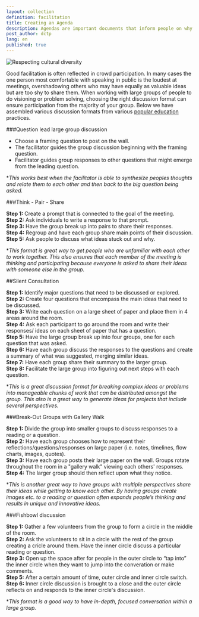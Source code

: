 ```yaml
---
layout: collection
definition: facilitation
title: Creating an Agenda
description: Agendas are important documents that inform people on why they are gathering and what they will do when they gather.
post_author: dctp
lang: en
published: true
---
```

![Respecting cultural diversity](https://40.media.tumblr.com/27887ba1346e230dd4dba3c17030b353/tumblr_nn6e9hLVeE1tsozx4o1_540.jpg)

Good facilitation is often reflected in crowd participation. In many cases the one person most comfortable with speaking in public is the loudest at meetings, overshadowing others who may have equally as valuable ideas but are too shy to share them. When working with large groups of people to do visioning or problem solving, choosing the right discussion format can ensure participation from the  majority of your group. Below we have assembled various discussion formats from various [popular education](http://en.wikipedia.org/wiki/Popular_education) practices. 


###Question lead large group discussion

 - Choose a framing question to post on the wall. 
 - The facilitator guides the group discussion beginning with the framing question.  
 - Facilitator guides group responses to other questions that might emerge from the leading question.

**This works best when the facilitator is able to synthesize peoples thoughts and relate them to each other and then back to the big question being asked.*

###Think - Pair - Share

**Step 1:** Create a prompt that is connected to the goal of the meeting.    
**Step 2:** Ask individuals to write a response to that prompt.    
**Step 3:** Have the group break up into pairs to share their responses.    
**Step 4:** Regroup and have each group share main points of their discussion.    
**Step 5:** Ask people to discuss what ideas stuck out and why. 

**This format is great way to get people who are unfamiliar with each other to work together. This also ensures that each member of the meeting is thinking and participating because everyone is asked to share their ideas with someone else in the group.* 

##Silent Consultation

**Step 1:** Identify major questions that need to be discussed or explored.     
**Step 2:** Create four questions that encompass the main ideas that need to be discussed.     
**Step 3:** Write each question on a large sheet of paper and place them in 4 areas around the room.     
**Step 4:** Ask each participant to go around the room and write their responses/ ideas on each sheet of paper that has a question.     
**Step 5:** Have the large group break up into four groups, one for each question that was asked.     
**Step 6:** Have each group discuss the responses to the questions and create a summary of what was suggested, merging similar ideas.     
**Step 7:** Have each group share their summary to the larger group.    
**Step 8:** Facilitate the large group into figuring out next steps with each question. 

**This is a great discussion format for breaking complex ideas or problems into manageable chunks of work that can be distributed amongst the group. This also is a great way to generate ideas for projects that include several perspectives.*  

###Break-Out Groups with Gallery Walk

 **Step 1:**  Divide the group into smaller groups to discuss responses to a reading or a question.    
 **Step 2:** Have each group chooses how to represent their reflections/questions/responses on large paper (i.e. notes, timelines, flow charts, images, quotes).    
 **Step 3:** Have each group posts their large paper on the wall. Groups rotate throughout the room in a "gallery walk" viewing each others' responses.     
 **Step 4:** The larger group should then reflect upon what they notice.
 
 **This is another great way to have groups with multiple perspectives share their ideas while getting to know each other.  By having groups create images etc. to a reading or question often expands people’s thinking and results in unique and innovative ideas.*  

 
###Fishbowl discussion

 **Step 1:** Gather a few volunteers from the group to form a circle in the middle of the room.    
 **Step 2:**  Ask the volunteers to sit in a circle with the rest of the group creating a cricle around them. Have the inner circle discuss a particular reading or question.    
 **Step 3:**  Open up the space after for people in the outer circle to “tap into” the inner circle when they want to jump into the converation or make comments.    
 **Step 5:**  After a certain amount of time, outer circle and inner circle switch.    
 **Step 6:** Inner circle discussion is brought to a close and the outer circle reflects on and responds to the inner circle's discussion.    

**This format is a good way to have in-depth, focused conversation within a large group.* 
